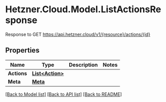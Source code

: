 # Hetzner.Cloud.Model.ListActionsResponse
Response to GET https://api.hetzner.cloud/v1/{resource}/actions/{id}

## Properties

Name | Type | Description | Notes
------------ | ------------- | ------------- | -------------
**Actions** | [**List&lt;Action&gt;**](Action.md) |  | 
**Meta** | [**Meta**](Meta.md) |  | 

[[Back to Model list]](../../README.md#documentation-for-models) [[Back to API list]](../../README.md#documentation-for-api-endpoints) [[Back to README]](../../README.md)

